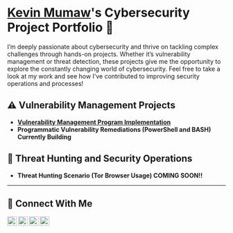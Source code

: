 # <a href="https://www.linkedin.com/in/kevin-mumaw-10/">Kevin Mumaw</a>'s Cybersecurity Project Portfolio 🔐

I’m deeply passionate about cybersecurity and thrive on tackling complex challenges through hands-on projects. Whether it’s vulnerability management or threat detection, these projects give me the opportunity to explore the constantly changing world of cybersecurity. Feel free to take a look at my work and see how I’ve contributed to improving security operations and processes!


## ⚠️ Vulnerability Management Projects

- **[Vulnerability Management Program Implementation](https://github.com/kevin-mumaw/vulnerability-management)**
- **Programmatic Vulnerability Remediations (PowerShell and BASH) Currently Building**

## 🚨 Threat Hunting and Security Operations

- **Threat Hunting Scenario (Tor Browser Usage) COMING SOON!!**

<hr/>

## 🤳 Connect With Me

[<img align="left" alt="___________ | YouTube" width="22px" src="https://cdn.jsdelivr.net/npm/simple-icons@v3/icons/youtube.svg" />][youtube]
[<img align="left" alt="___________ | Twitter" width="22px" src="https://cdn.jsdelivr.net/npm/simple-icons@v3/icons/twitter.svg" />][twitter]
[<img align="left" alt="___________ | LinkedIn" width="22px" src="https://cdn.jsdelivr.net/npm/simple-icons@v3/icons/linkedin.svg" />][linkedin]
[<img align="left" alt="___________ | Instagram" width="22px" src="https://cdn.jsdelivr.net/npm/simple-icons@v3/icons/instagram.svg" />][instagram]

[Twitter]: https://x.com/MumawKevin
[youtube]: https://www.youtube.com/c/
[instagram]: https://www.instagram.com/
[linkedin]: https://linkedin.com/in/kevin-mumaw-10

<!--
<img width="35" alt="image" src="https://github.com/user-attachments/assets/2f41c7cd-5ea8-4475-b451-a37161b6c3fb"> 
<img width="35" alt="image" src="https://github.com/user-attachments/assets/77649969-9910-4994-8b96-74a116cfb2a8">
-->
